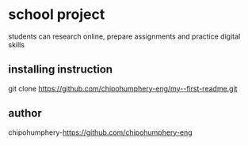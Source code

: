 # school project
students can research online, prepare assignments and practice digital skills

## installing instruction

 git clone https://github.com/chipohumphery-eng/my--first-readme.git

## author

chipohumphery-https://github.com/chipohumphery-eng

